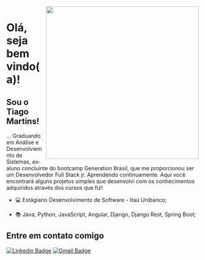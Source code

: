 
 <img align="right"  width="400" height="400" src="https://i.imgur.com/xJir7Yj.gif">
 
# Olá, seja bem vindo(a)!

## Sou o Tiago Martins!

… Graduando em Análise e Desenvolviemnto de Sistemas, ex-aluno concluinte do bootcamp Generation Brasil, que me proporcionou ser um Desenvolvedor Full Stack jr. Aprendendo continuamente. Aqui você encontrará alguns projetos simples que desenvolvi com os conhecimentos adquiridos através dos cursos que fiz!


 - 💻 Estágiario Desenvolvimento de Software - Itaú Unibanco;
 
 - 📚 Java, Python, JavaScript, Angular, Django, Django Rest, Spring Boot;
 

## Entre em contato comigo
[![Linkedin Badge](https://img.shields.io/badge/-LinkedIn-blue?style=flatsquare&logo=Linkedin&logoColor=white&link=https://www.linkedin.com/in/jrmarcelo/)](https://www.linkedin.com/mwlite/in/tiag0martins)
[![Gmail Badge](https://img.shields.io/badge/-Gmail-c14438?style=flat-square&logo=Gmail&logoColor=white&link=mailto:seu_email)](mailto:tiago.sanmart@gmail.com)







